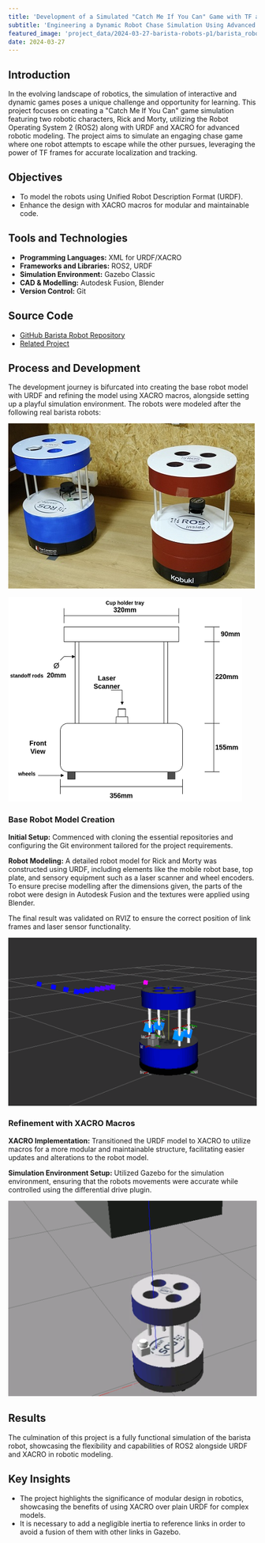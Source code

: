```yaml
---
title: 'Development of a Simulated "Catch Me If You Can" Game with TF and URDF (I)'
subtitle: 'Engineering a Dynamic Robot Chase Simulation Using Advanced Robotics Modeling Techniques'
featured_image: 'project_data/2024-03-27-barista-robots-p1/barista_robot.gif'
date: 2024-03-27
---
```


## Introduction
In the evolving landscape of robotics, the simulation of interactive and dynamic games poses a unique challenge and opportunity for learning. This project focuses on creating a "Catch Me If You Can" game simulation featuring two robotic characters, Rick and Morty, utilizing the Robot Operating System 2 (ROS2) along with URDF and XACRO for advanced robotic modeling. The project aims to simulate an engaging chase game where one robot attempts to escape while the other pursues, leveraging the power of TF frames for accurate localization and tracking.

## Objectives
- To model the robots using Unified Robot Description Format (URDF). 
- Enhance the design with XACRO macros for modular and maintainable code.

## Tools and Technologies

- **Programming Languages:** XML for URDF/XACRO
- **Frameworks and Libraries:** ROS2, URDF
- **Simulation Environment:** Gazebo Classic
- **CAD & Modelling:** Autodesk Fusion, Blender
- **Version Control:** Git

## Source Code
- [GitHub Barista Robot Repository](https://github.com/MiguelSolisSegura/barista_robot_description)
- [Related Project](https://miguelsolissegura.com/project/barista-robots-p2)

## Process and Development
The development journey is bifurcated into creating the base robot model with URDF and refining the model using XACRO macros, alongside setting up a playful simulation environment. The robots were modeled after the following real barista robots:

![](/project_data/2024-03-27-barista-robots-p1/rick_and_morty.jpg)

![](/project_data/2024-03-27-barista-robots-p1/barista_robot_drawing.png)


### Base Robot Model Creation
**Initial Setup:** Commenced with cloning the essential repositories and configuring the Git environment tailored for the project requirements.

**Robot Modeling:** A detailed robot model for Rick and Morty was constructed using URDF, including elements like the mobile robot base, top plate, and sensory equipment such as a laser scanner and wheel encoders. To ensure precise modelling after the dimensions given, the parts of the robot were design in Autodesk Fusion and the textures were applied using Blender.

The final result was validated on RVIZ to ensure the correct position of link frames and laser sensor functionality.

![](/project_data/2024-03-27-barista-robots-p1/barista_robot.gif)

### Refinement with XACRO Macros
**XACRO Implementation:** Transitioned the URDF model to XACRO to utilize macros for a more modular and maintainable structure, facilitating easier updates and alterations to the robot model.

**Simulation Environment Setup:** Utilized Gazebo for the simulation environment, ensuring that the robots movements were accurate while controlled using the differential drive plugin.

![](/project_data/2024-03-27-barista-robots-p1/gazebo.png)

## Results
The culmination of this project is a fully functional simulation of the barista robot, showcasing the flexibility and capabilities of ROS2 alongside URDF and XACRO in robotic modeling. 

## Key Insights
- The project highlights the significance of modular design in robotics, showcasing the benefits of using XACRO over plain URDF for complex models.
- It is necessary to add a negligible inertia to reference links in order to avoid a fusion of them with other links in Gazebo. 
